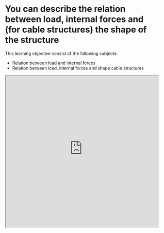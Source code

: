 # You can describe the relation between load, internal forces and (for cable structures) the shape of the structure

This learning objective consist of the following subjects:

- Relation between load and internal forces
- Relation between load, internal forces and shape cable structures

<iframe allow="fullscreen" style="width: 100%!important; height: 500px;" src="https://prime-applets.ewi.tudelft.nl/graph/CTB1110-17/show?lecture=undefined&view=all" allowfullscreen></iframe>